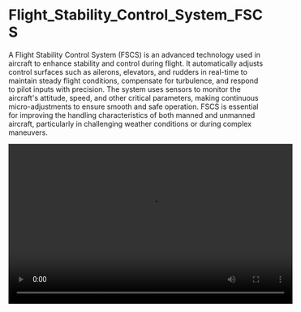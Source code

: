 # Flight_Stability_Control_System_FSCS

A Flight Stability Control System (FSCS) is an advanced technology used in aircraft to enhance stability and control during flight. It automatically adjusts control surfaces such as ailerons, elevators, and rudders in real-time to maintain steady flight conditions, compensate for turbulence, and respond to pilot inputs with precision. The system uses sensors to monitor the aircraft's attitude, speed, and other critical parameters, making continuous micro-adjustments to ensure smooth and safe operation. FSCS is essential for improving the handling characteristics of both manned and unmanned aircraft, particularly in challenging weather conditions or during complex maneuvers.

<video width="560" height="315" controls>
  <source src="https://github.com/Tanishq26904/Flight_Stability_Control_System_FSCS/raw/main/output.mp4" type="video/mp4">
  Your browser does not support the video tag.
</video>
